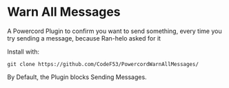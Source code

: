# Warn All Messages

A Powercord Plugin to confirm you want to send something, every time you try sending a message, because Ran-helo asked for it

Install with:

```
git clone https://github.com/CodeF53/PowercordWarnAllMessages/
```

By Default, the Plugin blocks Sending Messages.
